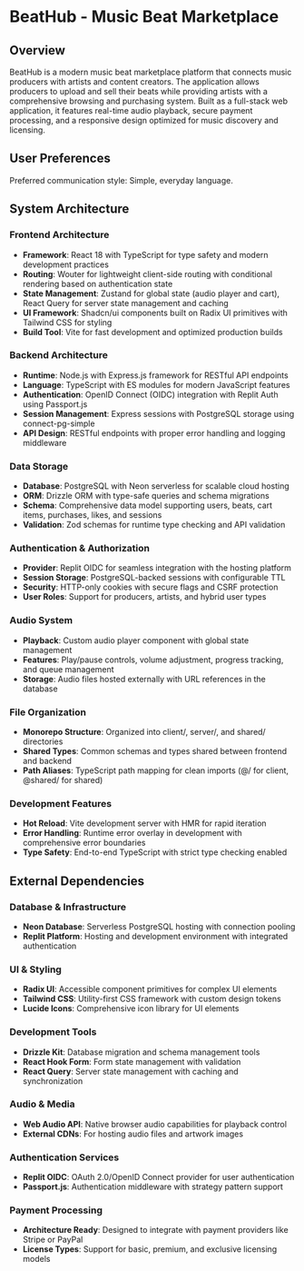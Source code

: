 # BeatHub - Music Beat Marketplace

## Overview

BeatHub is a modern music beat marketplace platform that connects music producers with artists and content creators. The application allows producers to upload and sell their beats while providing artists with a comprehensive browsing and purchasing system. Built as a full-stack web application, it features real-time audio playback, secure payment processing, and a responsive design optimized for music discovery and licensing.

## User Preferences

Preferred communication style: Simple, everyday language.

## System Architecture

### Frontend Architecture
- **Framework**: React 18 with TypeScript for type safety and modern development practices
- **Routing**: Wouter for lightweight client-side routing with conditional rendering based on authentication state
- **State Management**: Zustand for global state (audio player and cart), React Query for server state management and caching
- **UI Framework**: Shadcn/ui components built on Radix UI primitives with Tailwind CSS for styling
- **Build Tool**: Vite for fast development and optimized production builds

### Backend Architecture
- **Runtime**: Node.js with Express.js framework for RESTful API endpoints
- **Language**: TypeScript with ES modules for modern JavaScript features
- **Authentication**: OpenID Connect (OIDC) integration with Replit Auth using Passport.js
- **Session Management**: Express sessions with PostgreSQL storage using connect-pg-simple
- **API Design**: RESTful endpoints with proper error handling and logging middleware

### Data Storage
- **Database**: PostgreSQL with Neon serverless for scalable cloud hosting
- **ORM**: Drizzle ORM with type-safe queries and schema migrations
- **Schema**: Comprehensive data model supporting users, beats, cart items, purchases, likes, and sessions
- **Validation**: Zod schemas for runtime type checking and API validation

### Authentication & Authorization
- **Provider**: Replit OIDC for seamless integration with the hosting platform
- **Session Storage**: PostgreSQL-backed sessions with configurable TTL
- **Security**: HTTP-only cookies with secure flags and CSRF protection
- **User Roles**: Support for producers, artists, and hybrid user types

### Audio System
- **Playback**: Custom audio player component with global state management
- **Features**: Play/pause controls, volume adjustment, progress tracking, and queue management
- **Storage**: Audio files hosted externally with URL references in the database

### File Organization
- **Monorepo Structure**: Organized into client/, server/, and shared/ directories
- **Shared Types**: Common schemas and types shared between frontend and backend
- **Path Aliases**: TypeScript path mapping for clean imports (@/ for client, @shared/ for shared)

### Development Features
- **Hot Reload**: Vite development server with HMR for rapid iteration
- **Error Handling**: Runtime error overlay in development with comprehensive error boundaries
- **Type Safety**: End-to-end TypeScript with strict type checking enabled

## External Dependencies

### Database & Infrastructure
- **Neon Database**: Serverless PostgreSQL hosting with connection pooling
- **Replit Platform**: Hosting and development environment with integrated authentication

### UI & Styling
- **Radix UI**: Accessible component primitives for complex UI elements
- **Tailwind CSS**: Utility-first CSS framework with custom design tokens
- **Lucide Icons**: Comprehensive icon library for UI elements

### Development Tools
- **Drizzle Kit**: Database migration and schema management tools
- **React Hook Form**: Form state management with validation
- **React Query**: Server state management with caching and synchronization

### Audio & Media
- **Web Audio API**: Native browser audio capabilities for playback control
- **External CDNs**: For hosting audio files and artwork images

### Authentication Services
- **Replit OIDC**: OAuth 2.0/OpenID Connect provider for user authentication
- **Passport.js**: Authentication middleware with strategy pattern support

### Payment Processing
- **Architecture Ready**: Designed to integrate with payment providers like Stripe or PayPal
- **License Types**: Support for basic, premium, and exclusive licensing models